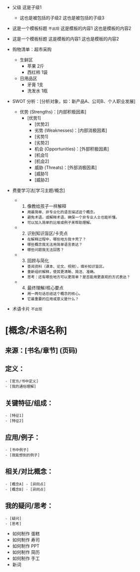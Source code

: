 - 父级
	这是子级1
	
	- 这也是被包括的子级2
	这也是被包括的子级3
- 这是一个模板标题 ``不出现``
这是模板的内容1
这也是模板的内容2
- 这是一个模板标题 
这是模板的内容1
这也是模板的内容2
- 购物清单：超市采购
	- 生鲜区
		- 苹果 2斤
		- 西红柿 1袋
	- 日用品区
		- 牙膏 1支
		- 洗发水 1瓶
- SWOT 分析：[分析对象，如：新产品A、公司B、个人职业发展]
	- 优势 (Strengths)：[内部积极因素]
		- [优势1]
			- [优势2]
			- 劣势 (Weaknesses)：[内部消极因素]
			- [劣势1]
			- [劣势2]
			- 机会 (Opportunities)：[外部积极因素]
			- [机会1]
			- [机会2]
			- 威胁 (Threats)：[外部消极因素]
			- [威胁1]
			- [威胁2]

- 费曼学习法[学习主题/概念]
	- 1. 像教给孩子一样解释
		- `用最简单、非专业化的语言描述这个概念。`
		- `避免术语，或解释术语，确保一个非专业人士也能听懂。`
		- `可以加入简单的比喻或例子来帮助理解。`
	- 2. 识别知识盲区/卡壳点
		- `在解释过程中，哪些地方我卡壳了？`
		- `哪些概念我无法用简单语言表达？`
		- `哪些问题我无法回答？`
	- 3. 回顾与简化
		- `查阅资料（课本、论文、视频），填补知识盲区。`
		- `重新组织解释，使其更清晰、简洁、准确。`
		- `思考：还有哪些地方可以更简单？是否能用更直观的方式表达？`
	- 4. 最终理解/核心要点
		- `用一两句话总结这个概念的核心。`
		- `它最重要的应用或意义是什么？`


- 术语卡片 ``不出现``
# [概念/术语名称] 
## 来源：[书名/章节] (页码)
## 定义：
	- [官方/书中定义]
	- [我的通俗理解]
## 关键特征/组成：
	- [特征1]
	- [特征2]
## 应用/例子：
	- [书中例子]
	- [我能想到的例子]
## 相关/对比概念：
	- [概念A] - [异同点]
	- [概念B] - [异同点]
## 我的疑问/思考：
	- [疑问]
	- [思考]
- 如何制作 蛋糕
- 如何制作 寿司
- 如何制作 PPT
- 如何制作 简历
- 如何制作 手工
- 新词
